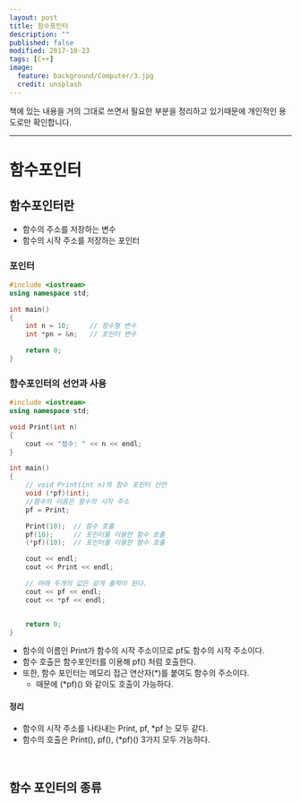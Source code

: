 ```yaml
---
layout: post
title: 함수포인터
description: ""
published: false
modified: 2017-10-23
tags: [C++]
image:
  feature: background/Computer/3.jpg
  credit: unsplash
---
```


책에 있는 내용을 거의 그대로 쓰면서 필요한 부분을 정리하고 있기때문에 개인적인 용도로만 확인합니다.

---

# 함수포인터
## 함수포인터란
- 함수의 주소를 저장하는 변수
- 함수의 시작 주소를 저장하는 포인터

### 포인터
```cpp
#include <iostream>
using namespace std;

int main()
{
    int n = 10;     // 정수형 변수
    int *pn = &n;   // 포인터 변수

    return 0;
}

```

### 함수포인터의 선언과 사용
```cpp
#include <iostream>
using namespace std;

void Print(int n)
{
    cout << "정수: " << n << endl;
}

int main()
{
    // void Print(int n)의 함수 포인터 선언
    void (*pf)(int);
    //함수의 이름은 함수의 시작 주소
    pf = Print;

    Print(10);  // 함수 호출
    pf(10);     // 포인터를 이용한 함수 호출
    (*pf)(10);  // 포인터를 이용한 함수 호출

    cout << endl;
    cout << Print << endl;

    // 아래 두개의 값은 같게 출력이 된다.
    cout << pf << endl;
    cout << *pf << endl;


    return 0;
}
```
- 함수의 이름인 Print가 함수의 시작 주소이므로 pf도 함수의 시작 주소이다.
- 함수 호출은 함수포인터를 이용해 pf() 처럼 호출한다.
- 또한, 함수 포인터는 메모리 접근 연산자(*)를 붙여도 함수의 주소이다.
    - 때문에 (*pf)() 와 같이도 호출이 가능하다.

#### 정리
- 함수의 시작 주소를 나타내는 Print, pf, *pf 는 모두 같다.
- 함수의 호출은 Print(), pf(), (*pf)() 3가지 모두 가능하다. 

<br/>

## 함수 포인터의 종류